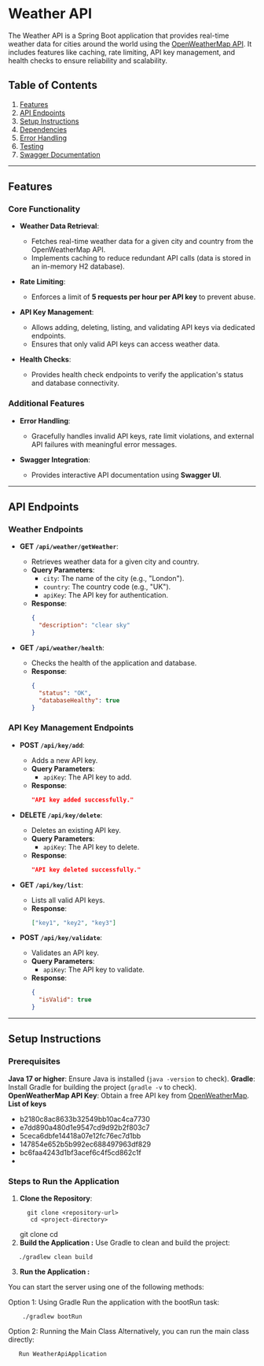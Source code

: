 # Weather API

The Weather API is a Spring Boot application that provides real-time weather data for cities around the world using the [OpenWeatherMap API](https://openweathermap.org/api). It includes features like caching, rate limiting, API key management, and health checks to ensure reliability and scalability.

## Table of Contents
1. [Features](#features)
2. [API Endpoints](#api-endpoints)
3. [Setup Instructions](#setup-instructions)
4. [Dependencies](#dependencies)
5. [Error Handling](#error-handling)
6. [Testing](#testing)
7. [Swagger Documentation](#swagger-documentation)

---

## Features

### Core Functionality
- **Weather Data Retrieval**:
    - Fetches real-time weather data for a given city and country from the OpenWeatherMap API.
    - Implements caching to reduce redundant API calls (data is stored in an in-memory H2 database).

- **Rate Limiting**:
    - Enforces a limit of **5 requests per hour per API key** to prevent abuse.

- **API Key Management**:
    - Allows adding, deleting, listing, and validating API keys via dedicated endpoints.
    - Ensures that only valid API keys can access weather data.

- **Health Checks**:
    - Provides health check endpoints to verify the application's status and database connectivity.

### Additional Features
- **Error Handling**:
    - Gracefully handles invalid API keys, rate limit violations, and external API failures with meaningful error messages.

- **Swagger Integration**:
    - Provides interactive API documentation using **Swagger UI**.

---

## API Endpoints

### Weather Endpoints
- **GET `/api/weather/getWeather`**:
    - Retrieves weather data for a given city and country.
    - **Query Parameters**:
        - `city`: The name of the city (e.g., "London").
        - `country`: The country code (e.g., "UK").
        - `apiKey`: The API key for authentication.
    - **Response**:
      ```json
      {
        "description": "clear sky"
      }
      ```

- **GET `/api/weather/health`**:
    - Checks the health of the application and database.
    - **Response**:
      ```json
      {
        "status": "OK",
        "databaseHealthy": true
      }
      ```

### API Key Management Endpoints
- **POST `/api/key/add`**:
    - Adds a new API key.
    - **Query Parameters**:
        - `apiKey`: The API key to add.
    - **Response**:
      ```json
      "API key added successfully."
      ```

- **DELETE `/api/key/delete`**:
    - Deletes an existing API key.
    - **Query Parameters**:
        - `apiKey`: The API key to delete.
    - **Response**:
      ```json
      "API key deleted successfully."
      ```

- **GET `/api/key/list`**:
    - Lists all valid API keys.
    - **Response**:
      ```json
      ["key1", "key2", "key3"]
      ```

- **POST `/api/key/validate`**:
    - Validates an API key.
    - **Query Parameters**:
        - `apiKey`: The API key to validate.
    - **Response**:
      ```json
      {
        "isValid": true
      }
      ```

---

## Setup Instructions

### Prerequisites
**Java 17 or higher**: Ensure Java is installed (`java -version` to check).
**Gradle**: Install Gradle for building the project (`gradle -v` to check).
**OpenWeatherMap API Key**: Obtain a free API key from [OpenWeatherMap](https://openweathermap.org/api).
**List of keys** 
*   b2180c8ac8633b32549bb10ac4ca7730
*   e7dd890a480d1e9547cd9d92b2f803c7
*   5ceca6dbfe14418a07e12fc76ec7d1bb
*   147854e652b5b992ec688497963df829
*   bc6faa4243d1bf3acef6c4f5cd862c1f
* 
### Steps to Run the Application
1. **Clone the Repository**:
    ```
      git clone <repository-url>
       cd <project-directory>
      ```
   git clone <repository-url>
   cd <project-directory>
2. **Build the Application :**
Use Gradle to clean and build the project:
```
   ./gradlew clean build
 ```
3. **Run the Application :**

You can start the server using one of the following methods:

Option 1: Using Gradle
Run the application with the bootRun task:
```
    ./gradlew bootRun
```
Option 2: Running the Main Class
Alternatively, you can run the main class directly:

```
   Run WeatherApiApplication
```